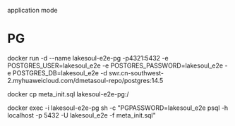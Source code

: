application mode

# PG

docker run -d --name lakesoul-e2e-pg -p4321:5432 -e POSTGRES_USER=lakesoul_e2e -e POSTGRES_PASSWORD=lakesoul_e2e -e POSTGRES_DB=lakesoul_e2e -d swr.cn-southwest-2.myhuaweicloud.com/dmetasoul-repo/postgres:14.5 

docker cp meta_init.sql lakesoul-e2e-pg:/ 

docker exec -i lakesoul-e2e-pg sh -c "PGPASSWORD=lakesoul_e2e psql -h localhost -p 5432 -U lakesoul_e2e -f meta_init.sql"
